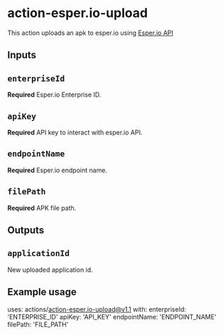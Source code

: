 # action-esper.io-upload

This action uploads an apk to esper.io using [Esper.io API](https://api.esper.io/#section/Introduction)

## Inputs

## `enterpriseId`

**Required** Esper.io Enterprise ID.

## `apiKey`

**Required** API key to interact with esper.io API.

## `endpointName`

**Required** Esper.io endpoint name.

## `filePath`

**Required** APK file path.

## Outputs

## `applicationId`

New uploaded application id.

## Example usage

uses: actions/action-esper.io-upload@v1.1
with:
  enterpriseId: 'ENTERPRISE_ID'
  apiKey: 'API_KEY'
  endpointName: 'ENDPOINT_NAME'
  filePath: 'FILE_PATH'